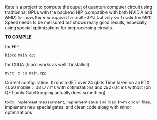 Kate is a project to compute the ouput of quantum computer circuit using tradtionnal GPUs with the backend HIP (compatible with both NVIDIA and AMD)
for now, there is support for multi-GPU but only on 1 node (no MPI)
Speed needs to be measured but shows really good results, especially using special optimizations for preprocessing circuits.

**TO COMPILE**

for HIP

    hipcc main.cpp

for CUDA (hipcc works as well if installed)

    nvcc -x cu main.cpp

Current configuration: It runs a QFT over 24 qbits
Time taken on an RTX 4050 mobile : 1081.77 ms with optimizations and 2927.04 ms without (on QFT, only GateGrouping actually does something)

todo: implement measurment, implement save and load from circuit files, implement new special gates, and clean code along with minor optimizations
